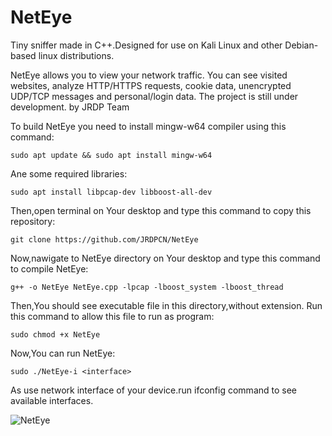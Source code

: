 # NetEye
Tiny sniffer made in C++.Designed for use on Kali Linux and other Debian-based linux distributions.

NetEye allows you to view your network traffic. You can see visited websites, analyze HTTP/HTTPS requests, cookie data, unencrypted UDP/TCP messages and personal/login data. The project is still under development. by JRDP Team

To build NetEye you need to install mingw-w64 compiler using this command:

    sudo apt update && sudo apt install mingw-w64

Ane some required libraries:

    sudo apt install libpcap-dev libboost-all-dev

Then,open terminal on Your desktop and type this command to copy this repository:

    git clone https://github.com/JRDPCN/NetEye

Now,nawigate to NetEye directory on Your desktop and type this command to compile NetEye:

    g++ -o NetEye NetEye.cpp -lpcap -lboost_system -lboost_thread

Then,You should see executable file in this directory,without extension.
Run this command to allow this file to run as program:

    sudo chmod +x NetEye

Now,You can run NetEye:

    sudo ./NetEye-i <interface>

As <interface> use network interface of your device.run ifconfig command to see available interfaces.

![NetEye](https://github.com/JRDPCN/NetEye/assets/136267216/83d73886-35d6-4a0f-b9d4-39bcccd02c9f)
